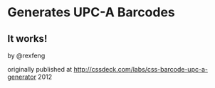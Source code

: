 # Generates UPC-A Barcodes
## It works!

by @rexfeng

originally published at http://cssdeck.com/labs/css-barcode-upc-a-generator 2012